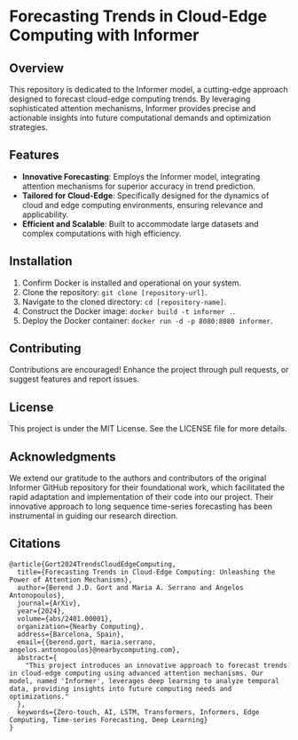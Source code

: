 # Forecasting Trends in Cloud-Edge Computing with Informer

## Overview
This repository is dedicated to the Informer model, a cutting-edge approach designed to forecast cloud-edge computing trends. By leveraging sophisticated attention mechanisms, Informer provides precise and actionable insights into future computational demands and optimization strategies.

## Features
- **Innovative Forecasting**: Employs the Informer model, integrating attention mechanisms for superior accuracy in trend prediction.
- **Tailored for Cloud-Edge**: Specifically designed for the dynamics of cloud and edge computing environments, ensuring relevance and applicability.
- **Efficient and Scalable**: Built to accommodate large datasets and complex computations with high efficiency.

## Installation
1. Confirm Docker is installed and operational on your system.
2. Clone the repository: `git clone [repository-url]`.
3. Navigate to the cloned directory: `cd [repository-name]`.
4. Construct the Docker image: `docker build -t informer .`.
5. Deploy the Docker container: `docker run -d -p 8080:8080 informer`.


## Contributing
Contributions are encouraged! Enhance the project through pull requests, or suggest features and report issues.

## License
This project is under the MIT License. See the LICENSE file for more details.

## Acknowledgments
We extend our gratitude to the authors and contributors of the original Informer GitHub repository for their foundational work, which facilitated the rapid adaptation and implementation of their code into our project. Their innovative approach to long sequence time-series forecasting has been instrumental in guiding our research direction.

## Citations
```
@article{Gort2024TrendsCloudEdgeComputing,
  title={Forecasting Trends in Cloud-Edge Computing: Unleashing the Power of Attention Mechanisms},
  author={Berend J.D. Gort and Maria A. Serrano and Angelos Antonopoulos},
  journal={ArXiv},
  year={2024},
  volume={abs/2401.00001},
  organization={Nearby Computing},
  address={Barcelona, Spain},
  email={{berend.gort, maria.serrano, angelos.antonopoulos}@nearbycomputing.com},
  abstract={
    "This project introduces an innovative approach to forecast trends in cloud-edge computing using advanced attention mechanisms. Our model, named 'Informer', leverages deep learning to analyze temporal data, providing insights into future computing needs and optimizations."
  },
  keywords={Zero-touch, AI, LSTM, Transformers, Informers, Edge Computing, Time-series Forecasting, Deep Learning}
}
```